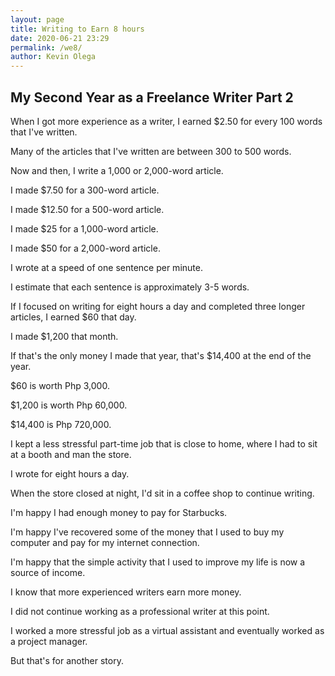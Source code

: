 ```yaml
--- 
layout: page
title: Writing to Earn 8 hours
date: 2020-06-21 23:29
permalink: /we8/ 
author: Kevin Olega 
--- 
```

## My Second Year as a Freelance Writer Part 2

When I got more experience as a writer, I earned $2.50 for every 100 words that I've written.

Many of the articles that I've written are between 300 to 500 words.

Now and then, I write a 1,000 or 2,000-word article.

I made $7.50 for a 300-word article.

I made $12.50 for a 500-word article.

I made $25 for a 1,000-word article.

I made $50 for a 2,000-word article.

I wrote at a speed of one sentence per minute.

I estimate that each sentence is approximately 3-5 words.

If I focused on writing for eight hours a day and completed three longer articles, I earned $60 that day.

I made $1,200 that month.

If that's the only money I made that year, that's $14,400 at the end of the year.

$60 is worth Php 3,000.

$1,200 is worth Php 60,000.

$14,400 is Php 720,000.

I kept a less stressful part-time job that is close to home, where I had to sit at a booth and man the store.

I wrote for eight hours a day. 

When the store closed at night, I'd sit in a coffee shop to continue writing.

I'm happy I had enough money to pay for Starbucks.

I'm happy I've recovered some of the money that I used to buy my computer and pay for my internet connection.

I'm happy that the simple activity that I used to improve my life is now a source of income.

I know that more experienced writers earn more money.

I did not continue working as a professional writer at this point.

I worked a more stressful job as a virtual assistant and eventually worked as a project manager.

But that's for another story.

